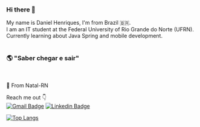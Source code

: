 ### Hi there 👋

My name is Daniel Henriques, I'm from Brazil :brazil:.
<br>
I am an IT student at the Federal University of Rio Grande do Norte (UFRN).
<br>
Currently learning about Java Spring and mobile development.
<br><br>

 
### 🌎 "Saber chegar e sair"
<br>


📍 From Natal-RN

Reach me out 👇
<br>
[![Gmail Badge](https://img.shields.io/badge/-danielhqrs4@yahoo.com-6633cc?style=flat-square&logo=Gmail&logoColor=white&link=mailto:danielhrqs4@yahoo.com)](mailto:diego.schell.f@gmail.com)
[![Linkedin Badge](https://img.shields.io/badge/-Daniel%20Henriques-6633cc?style=flat-square&logo=Linkedin&logoColor=white&link=https://www.linkedin.com/in/diego-schell-fernandes/)](https://www.linkedin.com/in/danielhrqs4/) 


[![Top Langs](https://github-readme-stats.vercel.app/api/top-langs/?username=danihenrif&layout=compact)](https://github.com/anuraghazra/github-readme-stats)
